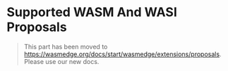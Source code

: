 # Supported WASM And WASI Proposals

> This part has been moved to <https://wasmedge.org/docs/start/wasmedge/extensions/proposals>. Please use our new docs.
